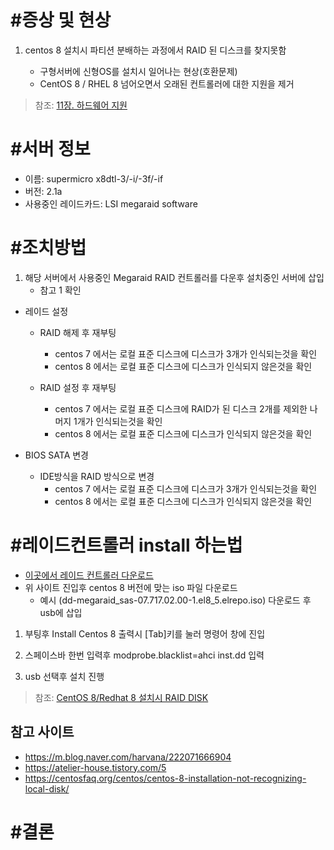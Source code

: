 # #증상 및 현상

1. centos 8 설치시 파티션 분배하는 과정에서 RAID 된 디스크를 찾지못함    
   
   * 구형서버에 신형OS를 설치시 일어나는 현상(호환문제)
   * CentOS 8 / RHEL 8 넘어오면서 오래된 컨트롤러에 대한 지원을 제거
> 참조: [11장. 하드웨어 지원](https://access.redhat.com/documentation/en-us/red_hat_enterprise_linux/8/html/considerations_in_adopting_rhel_8/hardware-enablement_considerations-in-adopting-rhel-8#removed-hardware-support_hardware-enablement)

# #서버 정보
* 이름: supermicro x8dtl-3/-i/-3f/-if
* 버전: 2.1a
* 사용중인 레이드카드: LSI megaraid software

# #조치방법

1. 해당 서버에서 사용중인 Megaraid RAID 컨트롤러를 다운후 설치중인 서버에 삽입
   * 참고 1 확인

* 레이드 설정
  * RAID 해제 후 재부팅 
    * centos 7 에서는 로컬 표준 디스크에 디스크가 3개가 인식되는것을 확인
    * centos 8 에서는 로컬 표준 디스크에 디스크가 인식되지 않은것을 확인

  * RAID 설정 후 재부팅 
    * centos 7 에서는 로컬 표준 디스크에 RAID가 된 디스크 2개를 제외한 나머지 1개가 인식되는것을 확인
    * centos 8 에서는 로컬 표준 디스크에 디스크가 인식되지 않은것을 확인

* BIOS SATA 변경
  * IDE방식을 RAID 방식으로 변경
    * centos 7 에서는 로컬 표준 디스크에 디스크가 3개가 인식되는것을 확인
    * centos 8 에서는 로컬 표준 디스크에 디스크가 인식되지 않은것을 확인

# #레이드컨트롤러 install 하는법

* [이곳에서 레이드 컨트롤러 다운로드](https://elrepo.org/linux/dud/el8/x86_64/)
* 위 사이트 진입후 centos 8 버전에 맞는 iso 파일 다운로드
  * 예시 (dd-megaraid_sas-07.717.02.00-1.el8_5.elrepo.iso) 다운로드 후 usb에 삽입
1. <p>부팅후 Install Centos 8 출력시 [Tab]키를 눌러 명령어 창에 진입</p>
2. <p>스페이스바 한번 입력후 modprobe.blacklist=ahci inst.dd 입력</p>
3. <p>usb 선택후 설치 진행</p>
> 참조: [CentOS 8/Redhat 8 설치시 RAID DISK](https://atelier-house.tistory.com/5)

## 참고 사이트
* https://m.blog.naver.com/harvana/222071666904
* https://atelier-house.tistory.com/5
* https://centosfaq.org/centos/centos-8-installation-not-recognizing-local-disk/
 
# #결론
<mark></mark>